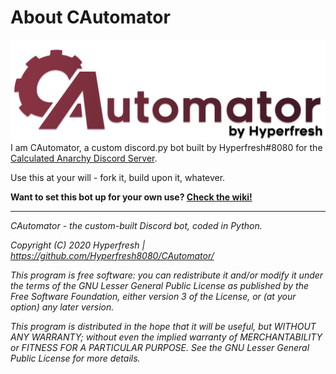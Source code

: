 # About CAutomator
![CAutomator logo](/resources/logo.png)
I am CAutomator, a custom discord.py bot built by Hyperfresh#8080 for the [Calculated Anarchy Discord Server](https://discord.gg/cRVKFye).

Use this at your will - fork it, build upon it, whatever.

**Want to set this bot up for your own use? [Check the wiki!](https://github.com/Hyperfresh8080/CAutomator/wiki/Setup)**

---

*CAutomator - the custom-built Discord bot, coded in Python.*

*Copyright (C) 2020 Hyperfresh | https://github.com/Hyperfresh8080/CAutomator/*

*This program is free software: you can redistribute it and/or modify
it under the terms of the GNU Lesser General Public License as published by
the Free Software Foundation, either version 3 of the License, or
(at your option) any later version.*

*This program is distributed in the hope that it will be useful,
but WITHOUT ANY WARRANTY; without even the implied warranty of
MERCHANTABILITY or FITNESS FOR A PARTICULAR PURPOSE.  See the
GNU Lesser General Public License for more details.*